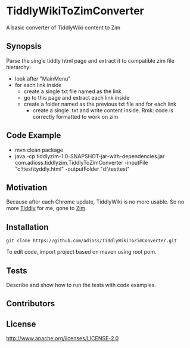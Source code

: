 # TiddlyWikiToZimConverter
A basic converter of TiddlyWiki content to Zim

## Synopsis

Parse the single tiddly html page and extract it to compatible zim file hierarchy:

* look after "MainMenu"
* for each link inside 
    * create a single txt file named as the link
    * go to this page and extract each link inside
    * create a folder named as the previous txt file and for each link
        * create a single .txt and write content inside. Rmk: code is correctly formatted to work on zim

## Code Example

* mvn clean package
* java -cp tiddlyzim-1.0-SNAPSHOT-jar-with-dependencies.jar com.adioss.tiddlyzim.TiddlyToZimConverter -inputFile "c:\test\tyddly.html" -outputFolder "d:\testtest"

## Motivation

Because after each Chrome update, TiddlyWiki is no more usable. So no more [Tiddly](http://tiddlywiki.com) for me, gone to [Zim](http://zim-wiki.org/).

## Installation

    git clone https://github.com/adioss/TiddlyWikiToZimConverter.git

To edit code, import project based on maven using root pom.

## Tests

Describe and show how to run the tests with code examples.

## Contributors

## License

http://www.apache.org/licenses/LICENSE-2.0